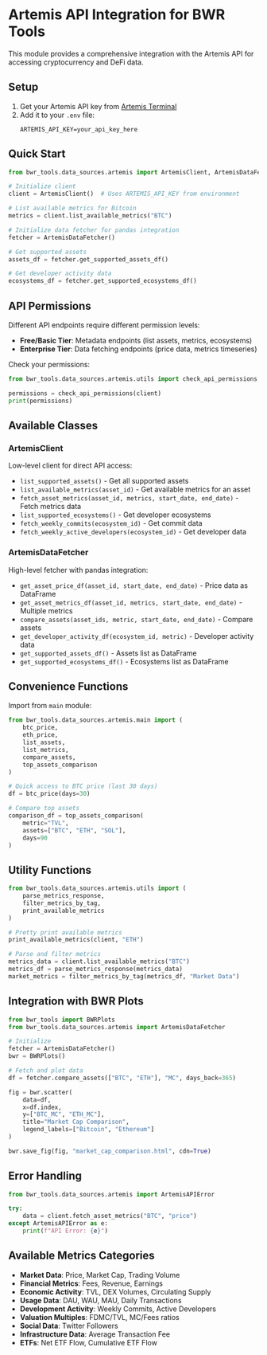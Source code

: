 # Artemis API Integration for BWR Tools

This module provides a comprehensive integration with the Artemis API for accessing cryptocurrency and DeFi data.

## Setup

1. Get your Artemis API key from [Artemis Terminal](https://app.artemis.xyz/settings/)
2. Add it to your `.env` file:
   ```
   ARTEMIS_API_KEY=your_api_key_here
   ```

## Quick Start

```python
from bwr_tools.data_sources.artemis import ArtemisClient, ArtemisDataFetcher

# Initialize client
client = ArtemisClient()  # Uses ARTEMIS_API_KEY from environment

# List available metrics for Bitcoin
metrics = client.list_available_metrics("BTC")

# Initialize data fetcher for pandas integration
fetcher = ArtemisDataFetcher()

# Get supported assets
assets_df = fetcher.get_supported_assets_df()

# Get developer activity data
ecosystems_df = fetcher.get_supported_ecosystems_df()
```

## API Permissions

Different API endpoints require different permission levels:

- **Free/Basic Tier**: Metadata endpoints (list assets, metrics, ecosystems)
- **Enterprise Tier**: Data fetching endpoints (price data, metrics timeseries)

Check your permissions:
```python
from bwr_tools.data_sources.artemis.utils import check_api_permissions

permissions = check_api_permissions(client)
print(permissions)
```

## Available Classes

### ArtemisClient
Low-level client for direct API access:
- `list_supported_assets()` - Get all supported assets
- `list_available_metrics(asset_id)` - Get available metrics for an asset
- `fetch_asset_metrics(asset_id, metrics, start_date, end_date)` - Fetch metrics data
- `list_supported_ecosystems()` - Get developer ecosystems
- `fetch_weekly_commits(ecosystem_id)` - Get commit data
- `fetch_weekly_active_developers(ecosystem_id)` - Get developer data

### ArtemisDataFetcher
High-level fetcher with pandas integration:
- `get_asset_price_df(asset_id, start_date, end_date)` - Price data as DataFrame
- `get_asset_metrics_df(asset_id, metrics, start_date, end_date)` - Multiple metrics
- `compare_assets(asset_ids, metric, start_date, end_date)` - Compare assets
- `get_developer_activity_df(ecosystem_id, metric)` - Developer activity data
- `get_supported_assets_df()` - Assets list as DataFrame
- `get_supported_ecosystems_df()` - Ecosystems list as DataFrame

## Convenience Functions

Import from `main` module:
```python
from bwr_tools.data_sources.artemis.main import (
    btc_price,
    eth_price,
    list_assets,
    list_metrics,
    compare_assets,
    top_assets_comparison
)

# Quick access to BTC price (last 30 days)
df = btc_price(days=30)

# Compare top assets
comparison_df = top_assets_comparison(
    metric="TVL",
    assets=["BTC", "ETH", "SOL"],
    days=90
)
```

## Utility Functions

```python
from bwr_tools.data_sources.artemis.utils import (
    parse_metrics_response,
    filter_metrics_by_tag,
    print_available_metrics
)

# Pretty print available metrics
print_available_metrics(client, "ETH")

# Parse and filter metrics
metrics_data = client.list_available_metrics("BTC")
metrics_df = parse_metrics_response(metrics_data)
market_metrics = filter_metrics_by_tag(metrics_df, "Market Data")
```

## Integration with BWR Plots

```python
from bwr_tools import BWRPlots
from bwr_tools.data_sources.artemis import ArtemisDataFetcher

# Initialize
fetcher = ArtemisDataFetcher()
bwr = BWRPlots()

# Fetch and plot data
df = fetcher.compare_assets(["BTC", "ETH"], "MC", days_back=365)

fig = bwr.scatter(
    data=df,
    x=df.index,
    y=["BTC_MC", "ETH_MC"],
    title="Market Cap Comparison",
    legend_labels=["Bitcoin", "Ethereum"]
)

bwr.save_fig(fig, "market_cap_comparison.html", cdn=True)
```

## Error Handling

```python
from bwr_tools.data_sources.artemis import ArtemisAPIError

try:
    data = client.fetch_asset_metrics("BTC", "price")
except ArtemisAPIError as e:
    print(f"API Error: {e}")
```

## Available Metrics Categories

- **Market Data**: Price, Market Cap, Trading Volume
- **Financial Metrics**: Fees, Revenue, Earnings
- **Economic Activity**: TVL, DEX Volumes, Circulating Supply
- **Usage Data**: DAU, WAU, MAU, Daily Transactions
- **Development Activity**: Weekly Commits, Active Developers
- **Valuation Multiples**: FDMC/TVL, MC/Fees ratios
- **Social Data**: Twitter Followers
- **Infrastructure Data**: Average Transaction Fee
- **ETFs**: Net ETF Flow, Cumulative ETF Flow